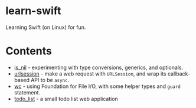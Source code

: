 # learn-swift

Learning Swift (on Linux) for fun.

# Contents

 * [is_nil](is_nil) - experimenting with type conversions, generics, and optionals.
 * [urlsession](urlsession) - make a web request with `URLSession`, and wrap its callback-based API to be `async`.
 * [wc](wc) - using Foundation for File I/O, with some helper types and `guard` statement.
 * [todo_list](todo_list) - a small todo list web application

